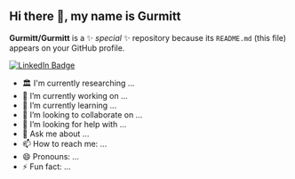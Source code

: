 ## Hi there 👋, my name is Gurmitt

**Gurmitt/Gurmitt** is a ✨ _special_ ✨ repository because its `README.md` (this file) appears on your GitHub profile.

[![LinkedIn Badge](https://img.shields.io/badge/My-linkedIn-blue)](https://www.linkedin.com/in/gurmitt-dhalliwal/)
- 🏛️ I'm currently researching ...
- 🔭 I’m currently working on ...
- 🌱 I’m currently learning ...
- 👯 I’m looking to collaborate on ...
- 🤔 I’m looking for help with ...
- 💬 Ask me about ...
- 📫 How to reach me: ...
- 😄 Pronouns: ...
- ⚡ Fun fact: ...


